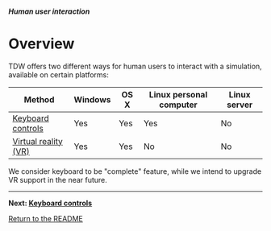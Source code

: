 ##### Human user interaction

# Overview

TDW offers two different ways for human users to interact with a simulation, available on certain platforms:

| Method                           | Windows | OS X | Linux personal computer | Linux server |
| -------------------------------- | ------- | ---- | ----------------------- | ------------ |
| [Keyboard controls](keyboard.md) | Yes     | Yes  | Yes                     | No           |
| [Virtual reality (VR)](vr.md)    | Yes     | Yes  | No                      | No           |

We consider keyboard to be "complete" feature, while we intend to upgrade VR support in the near future.

***

**Next: [Keyboard controls](keyboard.md)**

[Return to the README](../../../README.md)

